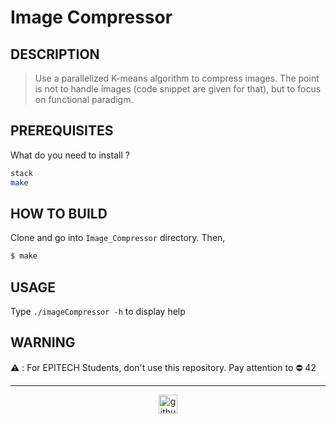 # Image Compressor

## DESCRIPTION

> Use a parallelized K-means algorithm to compress images. The point is not to handle images (code snippet are given for that), but to focus on functional paradigm.

## PREREQUISITES
What do you need to install ?
```bash
stack
make
```

## HOW TO BUILD
Clone and go into `Image_Compressor` directory.
Then,
```bash
$ make
```

## USAGE
Type `./imageCompressor -h` to display help

## WARNING

:warning: : For EPITECH Students, don't use this repository. Pay attention to :no_entry: 42

---

<div align="center">

<a href="https://github.com/blacky-yg" target="_blank"><img src="https://cdn.jsdelivr.net/npm/simple-icons@3.0.1/icons/github.svg" alt="github.com" width="30"></a>

</div>